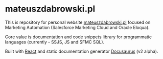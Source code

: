 # mateuszdabrowski.pl

This is repository for personal website [mateuszdabrowski.pl](https://mateuszdabrowski.pl) focused on Marketing Automation (Salesforce Marketing Cloud and Oracle Eloqua).

Core value is documentation and code snippets library for programmatic languages (currently - SSJS, JS and SFMC SQL).

Built with [React](https://reactjs.org) and static documentation generator [Docusaurus](https://v2.docusaurus.io) (v2 alpha).
